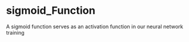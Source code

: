 # sigmoid_Function
A sigmoid function serves as an activation function in our neural network training
